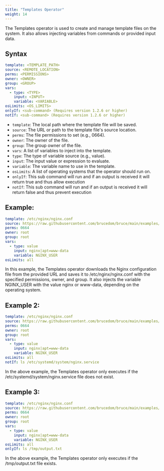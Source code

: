 ```yaml
---
title: "Templates Operator"
weight: 14
---
```

The Templates operator is used to create and manage template files on the system. It also allows injecting variables from commands or provided input data.

## Syntax

```yaml
template: <TEMPLATE_PATH>
source: <REMOTE_LOCATION>
perms: <PERMISSIONS>
owner: <OWNER>
group: <GROUP>
vars:
  - type: <TYPE>
    input: <INPUT>
    variable: <VARIABLE>
osLimits: <OS_LIMITS>
onlyIf: <sub-command> (Requires version 1.2.6 or higher)
notIf: <sub-command> (Requires version 1.2.6 or higher)
```

* `template`: The local path where the template file will be saved.
* `source`: The URL or path to the template file's source location.
* `perms`: The file permissions to set (e.g., 0664).
* `owner`: The owner of the file.
* `group`: The group owner of the file.
* `vars`: A list of variables to inject into the template.
* `type`: The type of variable source (e.g., value).
* `input`: The input value or expression to evaluate.
* `variable`: The variable name to use in the template.
* `osLimits`: A list of operating systems that the operator should run on.
* `onlyIf`: This sub command will run and if an output is received it will return true and thus allow execution
* `notIf`: This sub command will run and if an output is received it will return false and thus prevent execution

## Example:

```yaml
template: /etc/nginx/nginx.conf
source: https://raw.githubusercontent.com/brucedom/bruce/main/examples/nginx/templates/etc/nginx/nginx.conf
perms: 0664
owner: root
group: root
vars:
  - type: value
    input: nginx|apt=www-data
    variable: NGINX_USER
osLimits: all
```

In this example, the Templates operator downloads the Nginx configuration file from the provided URL and saves it to /etc/nginx/nginx.conf with the specified permissions, owner, and group. It also injects the variable NGINX_USER with the value nginx or www-data, depending on the operating system.

## Example 2:

```yaml
template: /etc/nginx/nginx.conf
source: https://raw.githubusercontent.com/brucedom/bruce/main/examples/nginx/templates/etc/nginx/nginx.conf
perms: 0664
owner: root
group: root
vars:
  - type: value
    input: nginx|apt=www-data
    variable: NGINX_USER
osLimits: all
notIf: ls /etc/systemd/system/nginx.service
```

In the above example, the Templates operator only executes if the /etc/systemd/system/nginx.service file does not exist.

## Example 3:

```yaml
template: /etc/nginx/nginx.conf
source: https://raw.githubusercontent.com/brucedom/bruce/main/examples/nginx/templates/etc/nginx/nginx.conf
perms: 0664
owner: root
group: root
vars:
  - type: value
    input: nginx|apt=www-data
    variable: NGINX_USER
osLimits: all
onlyIf: ls /tmp/output.txt
```

In the above example, the Templates operator only executes if the /tmp/output.txt file exists.
